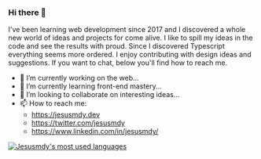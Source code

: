 ### Hi there 👋
I've been learning web development since 2017 and I discovered a whole new world of ideas and projects for come alive. I like to spill my ideas in the code and see the results with proud. Since I discovered Typescript everything seems more ordered. I enjoy contributing with design ideas and suggestions. If you want to chat, below you'll find how to reach me.

- 🔭 I’m currently working on the web...
- 🌱 I’m currently learning front-end mastery...
- 👯 I’m looking to collaborate on interesting ideas...
- 📫 How to reach me:
  - https://jesusmdy.dev
  - https://twitter.com/jesusmdy
  - https://www.linkedin.com/in/jesusmdy/

<!--
**jesusmdy/jesusmdy** is a ✨ _special_ ✨ repository because its `README.md` (this file) appears on your GitHub profile.

Here are some ideas to get you started:

- 🔭 I’m currently working on ...
- 🌱 I’m currently learning ...
- 👯 I’m looking to collaborate on ...
- 🤔 I’m looking for help with ...
- 💬 Ask me about ...
- 📫 How to reach me: ...
- 😄 Pronouns: ...
- ⚡ Fun fact: ...
-->

[![Jesusmdy's most used languages](https://github-readme-stats.vercel.app/api/top-langs/?username=jesusmdy&layout=compact&theme=transparent&hide_border=true&hide=vue)](https://github.com/jesusmdy)
